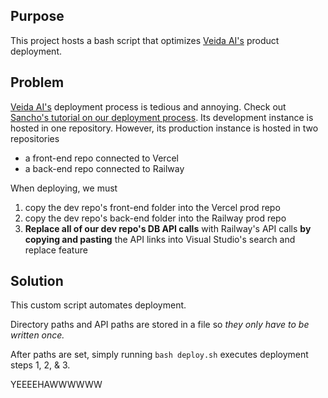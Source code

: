 Purpose
-------
This project hosts a bash script that optimizes [Veida AI's](https://veidaai.com/) product deployment.

Problem
-------
[Veida AI's](https://veidaai.com/) deployment process is tedious and annoying. Check out [Sancho's tutorial on our deployment process](https://youtu.be/n4QpQ-hRe6Q). 
Its development instance is hosted in one repository. However, its production instance is hosted in two repositories
- a front-end repo connected to Vercel
- a back-end repo connected to Railway

When deploying, we must 
1. copy the dev repo's front-end folder into the Vercel prod repo
2. copy the dev repo's back-end folder into the Railway prod repo
3. **Replace all of our dev repo's DB API calls** with Railway's API calls **by copying and pasting** the API links into Visual Studio's search and replace feature

Solution
--------
This custom script automates deployment.

Directory paths and API paths are stored in a file so *they only have to be written once.*

After paths are set, simply running `bash deploy.sh` executes deployment steps 1, 2, & 3.

YEEEEHAWWWWWW